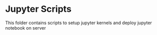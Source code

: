 # Jupyter Scripts

This folder contains scripts to setup jupyter kernels and deploy jupyter notebook on server
